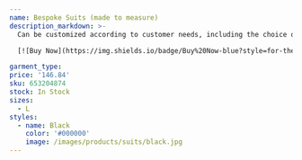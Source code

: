 ```yaml
---
name: Bespoke Suits (made to measure)
description_markdown: >-
  Can be customized according to customer needs, including the choice of fabric, pattern modification, detail modification.

  [![Buy Now](https://img.shields.io/badge/Buy%20Now-blue?style=for-the-badge&logo=none)](https://www.jdoqocy.com/click-100820740-14451685?url=http%3A%2F%2Fwww.dhgate.com%2Fproduct%2Fbespoke-suits-made-to-measure-%2F653204874.html)

garment_type:
price: '146.84'
sku: 653204874
stock: In Stock
sizes:
  - L
styles:
  - name: Black
    color: '#000000'
    image: /images/products/suits/black.jpg
---
```


